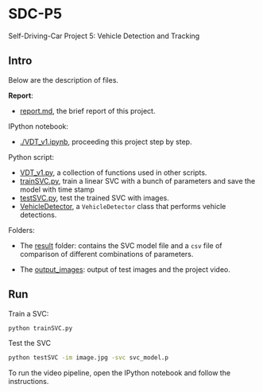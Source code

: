 # SDC-P5
Self-Driving-Car Project 5: Vehicle Detection and Tracking

## Intro

Below are the description of files.

**Report**: 

  * [report.md](./report.md), the brief report of this project.

IPython notebook: 

  * [./VDT_v1.ipynb](VDT_v1.ipynb), proceeding this project step by step.

Python script:

  * [VDT_v1.py](./VDT_v1.py), a collection of functions used in other scripts.
  * [trainSVC.py](./trainSVC.py), train a linear SVC with a bunch of parameters and save the model with time stamp
  * [testSVC.py](./testSVC.py), test the trained SVC with images.
  * [VehicleDetector](./VehicleDetector.py), a `VehicleDetector` class that performs vehicle detections.

Folders:

  * The [result](./result) folder: contains the SVC model file and a `csv` file of comparison of different combinations of parameters.

  * The [output_images](./output_images): output of test images and the project video.

## Run

Train a SVC:

```sh
python trainSVC.py
```

Test the SVC

```sh
python testSVC -im image.jpg -svc svc_model.p
```

To run the video pipeline, open the IPython notebook and follow the instructions.
